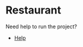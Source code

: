 # Restaurant

Need help to run the project?
* [Help](https://github.com/Faizun-Faria/Restaurant/new/main/Help.md)
